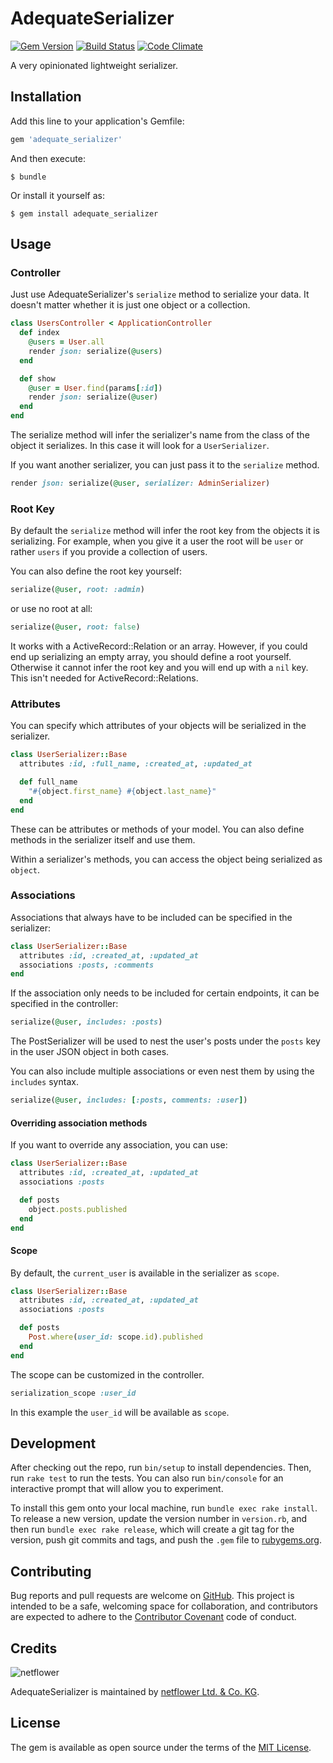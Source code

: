 # AdequateSerializer

[![Gem Version][vb]][vl] [![Build Status][tb]][tl] [![Code Climate][cb]][cl]

A very opinionated lightweight serializer.

## Installation

Add this line to your application's Gemfile:

```ruby
gem 'adequate_serializer'
```

And then execute:

    $ bundle

Or install it yourself as:

    $ gem install adequate_serializer

## Usage

### Controller

Just use AdequateSerializer's `serialize` method to serialize your data.
It doesn't matter whether it is just one object or a collection.

```ruby
class UsersController < ApplicationController
  def index
    @users = User.all
    render json: serialize(@users)
  end

  def show
    @user = User.find(params[:id])
    render json: serialize(@user)
  end
end
```

The serialize method will infer the serializer's name from the class of the
object it serializes. In this case it will look for a `UserSerializer`.

If you want another serializer, you can just pass it to the `serialize`
method.

```ruby
render json: serialize(@user, serializer: AdminSerializer)
```

### Root Key

By default the `serialize` method will infer the root key from the objects it
is serializing. For example, when you give it a user the root will be `user`
or rather `users` if you provide a collection of users.

You can also define the root key yourself:

```ruby
serialize(@user, root: :admin)
```

or use no root at all:

```ruby
serialize(@user, root: false)
```

It works with a ActiveRecord::Relation or an array. However, if you could end
up serializing an empty array, you should define a root yourself. Otherwise it
cannot infer the root key and you will end up with a `nil` key. This
isn't needed for ActiveRecord::Relations.

### Attributes

You can specify which attributes of your objects will be serialized in the
serializer.

```ruby
class UserSerializer::Base
  attributes :id, :full_name, :created_at, :updated_at

  def full_name
    "#{object.first_name} #{object.last_name}"
  end
end
```

These can be attributes or methods of your model. You can also define methods
in the serializer itself and use them.

Within a serializer's methods, you can access the object being serialized as
`object`.

### Associations

Associations that always have to be included can be specified in the
serializer:

```ruby
class UserSerializer::Base
  attributes :id, :created_at, :updated_at
  associations :posts, :comments
end
```

If the association only needs to be included for certain endpoints, it can be
specified in the controller:

```ruby
serialize(@user, includes: :posts)
```

The PostSerializer will be used to nest the user's posts under the
`posts` key in the user JSON object in both cases.

You can also include multiple associations or even nest them by using the
`includes` syntax.

```ruby
serialize(@user, includes: [:posts, comments: :user])
```

#### Overriding association methods

If you want to override any association, you can use:

```ruby
class UserSerializer::Base
  attributes :id, :created_at, :updated_at
  associations :posts

  def posts
    object.posts.published
  end
end
```

#### Scope

By default, the `current_user` is available in the serializer as `scope`.

```ruby
class UserSerializer::Base
  attributes :id, :created_at, :updated_at
  associations :posts

  def posts
    Post.where(user_id: scope.id).published
  end
end
```

The scope can be customized in the controller.

```ruby
serialization_scope :user_id
```

In this example the `user_id` will be available as `scope`.

## Development

After checking out the repo, run `bin/setup` to install dependencies.
Then, run `rake test` to run the tests. You can also run `bin/console` for an
interactive prompt that will allow you to experiment.

To install this gem onto your local machine, run `bundle exec rake install`.
To release a new version, update the version number in `version.rb`,
and then run `bundle exec rake release`, which will create a git tag for the
version, push git commits and tags, and push the `.gem` file to
[rubygems.org][rg].

## Contributing

Bug reports and pull requests are welcome on [GitHub][gh]. This project is
intended to be a safe, welcoming space for collaboration, and contributors
are expected to adhere to the [Contributor Covenant][cc] code of conduct.

## Credits

![netflower][nl]

AdequateSerializer is maintained by [netflower Ltd. & Co. KG][n].

## License

The gem is available as open source under the terms of the [MIT License](http://opensource.org/licenses/MIT).

[vb]: https://badge.fury.io/rb/adequate_serializer.svg
[vl]: http://badge.fury.io/rb/adequate_serializer
[tb]: https://travis-ci.org/netflower/adequate_serializer.svg?branch=master
[tl]: https://travis-ci.org/netflower/adequate_serializer
[cb]: https://codeclimate.com/github/netflower/adequate_serializer/badges/gpa.svg
[cl]: https://codeclimate.com/github/netflower/adequate_serializer
[rg]: https://rubygems.org
[gh]: https://github.com/netflower/adequate_serializer
[cc]: contributor-covenant.org
[n]: http://netflower.de
[nl]: https://cloud.githubusercontent.com/assets/464565/5997997/91da2232-aac2-11e4-9278-fdf21fb8a6e9.png
